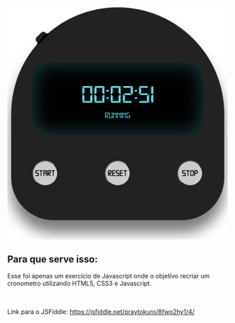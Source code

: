 <img src="image.png" />

## Para que serve isso:<br />

Esse foi apenas um exercício de Javascript onde o objetivo recriar um cronometro utilizando HTML5, CSS3 e Javascript.

<br /><br />
Link para o JSFiddle: https://jsfiddle.net/praytokuro/8fwo2hy1/4/
